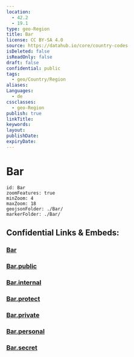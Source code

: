 ```yaml
---
location:
  - 42.2
  - 19.1
type: geo-Region
title: Bar
license: CC BY-SA 4.0
source: https://datahub.io/core/country-codes
isDeleted: false
isReadOnly: false
draft: false
confidential: public
tags:
  - geo/Country/Region
aliases:
Languages:
  - de
cssclasses:
  - geo-Region
publish: true
linkTitle:
keywords:
layout:
publishDate:
expiryDate:
---
```


# Bar

```leaflet
id: Bar
zoomFeatures: true 
minZoom: 4 
maxZoom: 18
geojsonFolder: ./Bar/
markerFolder: ./Bar/
```


## Confidential Links & Embeds: 

### [Bar](/_Standards/Earth/Continent/Europe/Europe~South/Montenegro/Municipalities~Montenegro/Bar.md) 

### [Bar.public](/_public/Earth/Continent/Europe/Europe~South/Montenegro/Municipalities~Montenegro/Bar.public.md) 

### [Bar.internal](/_internal/Earth/Continent/Europe/Europe~South/Montenegro/Municipalities~Montenegro/Bar.internal.md) 

### [Bar.protect](/_protect/Earth/Continent/Europe/Europe~South/Montenegro/Municipalities~Montenegro/Bar.protect.md) 

### [Bar.private](/_private/Earth/Continent/Europe/Europe~South/Montenegro/Municipalities~Montenegro/Bar.private.md) 

### [Bar.personal](/_personal/Earth/Continent/Europe/Europe~South/Montenegro/Municipalities~Montenegro/Bar.personal.md) 

### [Bar.secret](/_secret/Earth/Continent/Europe/Europe~South/Montenegro/Municipalities~Montenegro/Bar.secret.md)

